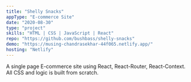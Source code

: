 ```yaml
---
title: "Shelly Snacks"
appType: "E-commerce Site"
date: "2020-08-30"
type: "project"
skills: "HTML | CSS | JavaScript | React"
repo: "https://github.com/bushbass/shelly-snacks"
demo: "https://musing-chandrasekhar-44f065.netlify.app/"
hosting: "Netlify"
---
```


A single page E-commerce site using React, React-Router, React-Context. All CSS and logic is built from scratch.
